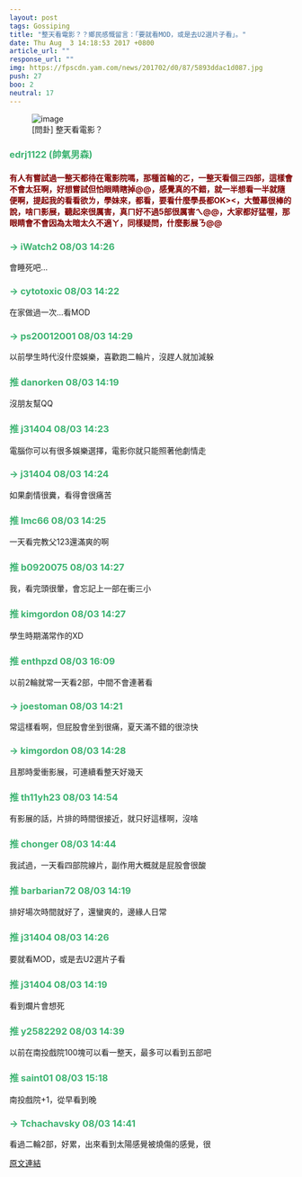```yaml
---
layout: post
tags: Gossiping
title: "整天看電影？？鄉民感慨留言：「要就看MOD，或是去U2選片子看」。"
date: Thu Aug  3 14:18:53 2017 +0800
article_url: ""
response_url: ""
img: https://fpscdn.yam.com/news/201702/d0/87/5893ddac1d087.jpg
push: 27
boo: 2
neutral: 17
---
```


<figure>
<img src="https://fpscdn.yam.com/news/201702/d0/87/5893ddac1d087.jpg" alt="image">
<figcaption>
[問卦] 整天看電影？
</figcaption>
</figure>



<h3 style="color:MediumSeaGreen;">edrj1122 (帥氣男森)</h3>

<h4 style="color:Maroon;">有人有嘗試過一整天都待在電影院嗎，那種首輪的ㄛ，一整天看個三四部，這樣會不會太狂啊，好想嘗試但怕眼睛瞎掉@@，感覺真的不錯，就一半想看一半就隨便啊，提起我的看看欲ㄌ，學妹來，都看，要看什麼學長都OK><，大螢幕很棒的說，啥ㄇ影展，聽起來很厲害，真ㄇ好不過5部很厲害ㄟ@@，大家都好猛喔，那眼睛會不會因為太暗太久不適ㄚ，同樣疑問，什麼影展ㄋ@@</h4>

<h3 style="color:MediumSeaGreen;">→ iWatch2 08/03 14:26</h3>

<p>會睡死吧...</p>

<h3 style="color:MediumSeaGreen;">→ cytotoxic 08/03 14:22</h3>

<p>在家做過一次...看MOD</p>

<h3 style="color:MediumSeaGreen;">→ ps20012001 08/03 14:29</h3>

<p>以前學生時代沒什麼娛樂，喜歡跑二輪片，沒趕人就加減躲</p>

<h3 style="color:MediumSeaGreen;">推 danorken 08/03 14:19</h3>

<p>沒朋友幫QQ</p>

<h3 style="color:MediumSeaGreen;">推 j31404 08/03 14:23</h3>

<p>電腦你可以有很多娛樂選擇，電影你就只能照著他劇情走</p>

<h3 style="color:MediumSeaGreen;">→ j31404 08/03 14:24</h3>

<p>如果劇情很糞，看得會很痛苦</p>

<h3 style="color:MediumSeaGreen;">推 lmc66 08/03 14:25</h3>

<p>一天看完教父123還滿爽的啊</p>

<h3 style="color:MediumSeaGreen;">推 b0920075 08/03 14:27</h3>

<p>我，看完頭很暈，會忘記上一部在衝三小</p>

<h3 style="color:MediumSeaGreen;">推 kimgordon 08/03 14:27</h3>

<p>學生時期滿常作的XD</p>

<h3 style="color:MediumSeaGreen;">推 enthpzd 08/03 16:09</h3>

<p>以前2輪就常一天看2部，中間不會連著看</p>

<h3 style="color:MediumSeaGreen;">→ joestoman 08/03 14:21</h3>

<p>常這樣看啊，但屁股會坐到很痛，夏天滿不錯的很涼快</p>

<h3 style="color:MediumSeaGreen;">→ kimgordon 08/03 14:28</h3>

<p>且那時愛衝影展，可連續看整天好幾天</p>

<h3 style="color:MediumSeaGreen;">推 th11yh23 08/03 14:54</h3>

<p>有影展的話，片排的時間很接近，就只好這樣啊，沒啥</p>

<h3 style="color:MediumSeaGreen;">推 chonger 08/03 14:44</h3>

<p>我試過，一天看四部院線片，副作用大概就是屁股會很酸</p>

<h3 style="color:MediumSeaGreen;">推 barbarian72 08/03 14:19</h3>

<p>排好場次時間就好了，還蠻爽的，邊緣人日常</p>

<h3 style="color:MediumSeaGreen;">推 j31404 08/03 14:26</h3>

<p>要就看MOD，或是去U2選片子看</p>

<h3 style="color:MediumSeaGreen;">推 j31404 08/03 14:19</h3>

<p>看到爛片會想死</p>

<h3 style="color:MediumSeaGreen;">推 y2582292 08/03 14:39</h3>

<p>以前在南投戲院100塊可以看一整天，最多可以看到五部吧</p>

<h3 style="color:MediumSeaGreen;">推 saint01 08/03 15:18</h3>

<p>南投戲院+1，從早看到晚</p>

<h3 style="color:MediumSeaGreen;">→ Tchachavsky 08/03 14:41</h3>

<p>看過二輪2部，好累，出來看到太陽感覺被燒傷的感覺，很</p>

<a href = "https://www.ptt.cc/bbs/Gossiping/M.1501741136.A.881.html">原文連結</a>

